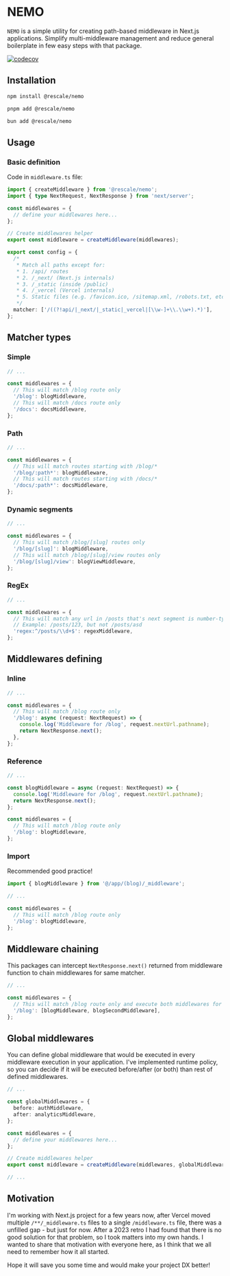 # NEMO

`NEMO` is a simple utility for creating path-based middleware in Next.js applications. Simplify multi-middleware management and reduce general boilerplate in few easy steps with that package.

[![codecov](https://codecov.io/gh/z4nr34l/nemo/graph/badge.svg?token=10CXWSP5BA)](https://codecov.io/gh/z4nr34l/nemo)

## Installation

```bash
npm install @rescale/nemo
```

```bash
pnpm add @rescale/nemo
```

```bash
bun add @rescale/nemo
```

## Usage

### Basic definition

Code in `middleware.ts` file:

```ts
import { createMiddleware } from '@rescale/nemo';
import { type NextRequest, NextResponse } from 'next/server';

const middlewares = {
  // define your middlewares here...
};

// Create middlewares helper
export const middleware = createMiddleware(middlewares);

export const config = {
  /*
   * Match all paths except for:
   * 1. /api/ routes
   * 2. /_next/ (Next.js internals)
   * 3. /_static (inside /public)
   * 4. /_vercel (Vercel internals)
   * 5. Static files (e.g. /favicon.ico, /sitemap.xml, /robots.txt, etc.)
   */
  matcher: ['/((?!api/|_next/|_static|_vercel|[\\w-]+\\.\\w+).*)'],
};
```

## Matcher types

### Simple

```ts
// ...

const middlewares = {
  // This will match /blog route only
  '/blog': blogMiddleware,
  // This will match /docs route only
  '/docs': docsMiddleware,
};
```

### Path

```ts
// ...

const middlewares = {
  // This will match routes starting with /blog/*
  '/blog/:path*': blogMiddleware,
  // This will match routes starting with /docs/*
  '/docs/:path*': docsMiddleware,
};
```

### Dynamic segments

```ts
// ...

const middlewares = {
  // This will match /blog/[slug] routes only
  '/blog/[slug]': blogMiddleware,
  // This will match /blog/[slug]/view routes only
  '/blog/[slug]/view': blogViewMiddleware,
};
```

### RegEx

```ts
// ...

const middlewares = {
  // This will match any url in /posts that's next segment is number-typed
  // Example: /posts/123, but not /posts/asd
  'regex:^/posts/\\d+$': regexMiddleware,
};
```

## Middlewares defining

### Inline

```ts
// ...

const middlewares = {
  // This will match /blog route only
  '/blog': async (request: NextRequest) => {
    console.log('Middleware for /blog', request.nextUrl.pathname);
    return NextResponse.next();
  },
};
```

### Reference

```ts
// ...

const blogMiddleware = async (request: NextRequest) => {
  console.log('Middleware for /blog', request.nextUrl.pathname);
  return NextResponse.next();
};

const middlewares = {
  // This will match /blog route only
  '/blog': blogMiddleware,
};
```

### Import

Recommended good practice!

```ts
import { blogMiddleware } from '@/app/(blog)/_middleware';

// ...

const middlewares = {
  // This will match /blog route only
  '/blog': blogMiddleware,
};
```

## Middleware chaining

This packages can intercept `NextResponse.next()` returned from middleware function to chain middlewares for same matcher.

```ts
// ...

const middlewares = {
  // This will match /blog route only and execute both middlewares for it
  '/blog': [blogMiddleware, blogSecondMiddleware],
};
```

## Global middlewares

You can define global middleware that would be executed in every middleware execution in your application.
I've implemented runtime policy, so you can decide if it will be executed before/after (or both) than rest of defined middlewares.

```ts
// ...

const globalMiddlewares = {
  before: authMiddleware,
  after: analyticsMiddleware,
};

const middlewares = {
  // define your middlewares here...
};

// Create middlewares helper
export const middleware = createMiddleware(middlewares, globalMiddlewares);

// ...
```

## Motivation

I'm working with Next.js project for a few years now, after Vercel moved multiple `/**/_middleware.ts` files to a single `/middleware.ts` file, there was a unfilled gap - but just for now.
After a 2023 retro I had found that there is no good solution for that problem, so I took matters into my own hands. I wanted to share that motivation with everyone here, as I think that we all need to remember how it all started.

Hope it will save you some time and would make your project DX better!
